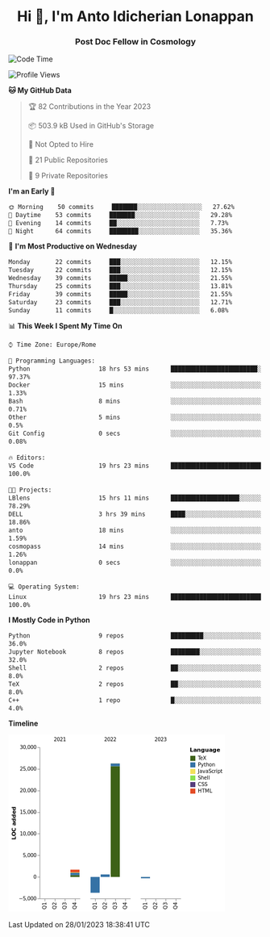 
<h1 align="center">Hi 👋, I'm Anto Idicherian Lonappan</h1>
<h3 align="center">Post Doc Fellow in Cosmology</h3>

<!--START_SECTION:waka-->
![Code Time](http://img.shields.io/badge/Code%20Time-139%20hrs%2019%20mins-blue)

![Profile Views](http://img.shields.io/badge/Profile%20Views-86-blue)

**🐱 My GitHub Data** 

> 🏆 82 Contributions in the Year 2023
 > 
> 📦 503.9 kB Used in GitHub's Storage 
 > 
> 🚫 Not Opted to Hire
 > 
> 📜 21 Public Repositories 
 > 
> 🔑 9 Private Repositories  
 > 
**I'm an Early 🐤** 

```text
🌞 Morning    50 commits     ███████░░░░░░░░░░░░░░░░░░   27.62% 
🌆 Daytime    53 commits     ███████░░░░░░░░░░░░░░░░░░   29.28% 
🌃 Evening    14 commits     ██░░░░░░░░░░░░░░░░░░░░░░░   7.73% 
🌙 Night      64 commits     ████████░░░░░░░░░░░░░░░░░   35.36%

```
📅 **I'm Most Productive on Wednesday** 

```text
Monday       22 commits     ███░░░░░░░░░░░░░░░░░░░░░░   12.15% 
Tuesday      22 commits     ███░░░░░░░░░░░░░░░░░░░░░░   12.15% 
Wednesday    39 commits     █████░░░░░░░░░░░░░░░░░░░░   21.55% 
Thursday     25 commits     ███░░░░░░░░░░░░░░░░░░░░░░   13.81% 
Friday       39 commits     █████░░░░░░░░░░░░░░░░░░░░   21.55% 
Saturday     23 commits     ███░░░░░░░░░░░░░░░░░░░░░░   12.71% 
Sunday       11 commits     █░░░░░░░░░░░░░░░░░░░░░░░░   6.08%

```


📊 **This Week I Spent My Time On** 

```text
⌚︎ Time Zone: Europe/Rome

💬 Programming Languages: 
Python                   18 hrs 53 mins      ████████████████████████░   97.37% 
Docker                   15 mins             ░░░░░░░░░░░░░░░░░░░░░░░░░   1.33% 
Bash                     8 mins              ░░░░░░░░░░░░░░░░░░░░░░░░░   0.71% 
Other                    5 mins              ░░░░░░░░░░░░░░░░░░░░░░░░░   0.5% 
Git Config               0 secs              ░░░░░░░░░░░░░░░░░░░░░░░░░   0.08%

🔥 Editors: 
VS Code                  19 hrs 23 mins      █████████████████████████   100.0%

🐱‍💻 Projects: 
LBlens                   15 hrs 11 mins      ███████████████████░░░░░░   78.29% 
DELL                     3 hrs 39 mins       ████░░░░░░░░░░░░░░░░░░░░░   18.86% 
anto                     18 mins             ░░░░░░░░░░░░░░░░░░░░░░░░░   1.59% 
cosmopass                14 mins             ░░░░░░░░░░░░░░░░░░░░░░░░░   1.26% 
lonappan                 0 secs              ░░░░░░░░░░░░░░░░░░░░░░░░░   0.0%

💻 Operating System: 
Linux                    19 hrs 23 mins      █████████████████████████   100.0%

```

**I Mostly Code in Python** 

```text
Python                   9 repos             █████████░░░░░░░░░░░░░░░░   36.0% 
Jupyter Notebook         8 repos             ████████░░░░░░░░░░░░░░░░░   32.0% 
Shell                    2 repos             ██░░░░░░░░░░░░░░░░░░░░░░░   8.0% 
TeX                      2 repos             ██░░░░░░░░░░░░░░░░░░░░░░░   8.0% 
C++                      1 repo              █░░░░░░░░░░░░░░░░░░░░░░░░   4.0%

```


**Timeline**

![Chart not found](https://raw.githubusercontent.com/antolonappan/antolonappan/main/charts/bar_graph.png) 


 Last Updated on 28/01/2023 18:38:41 UTC
<!--END_SECTION:waka-->
